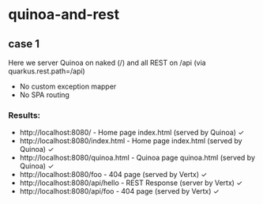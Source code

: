 # quinoa-and-rest

## case 1 

Here we server Quinoa on naked (/) and all REST on /api (via quarkus.rest.path=/api)
- No custom exception mapper
- No SPA routing

### Results:

- http://localhost:8080/ - Home page index.html (served by Quinoa) &check;
- http://localhost:8080/index.html - Home page index.html (served by Quinoa) &check;
- http://localhost:8080/quinoa.html - Quinoa page quinoa.html (served by Quinoa) &check;
- http://localhost:8080/foo - 404 page (served by Vertx) &check;
- http://localhost:8080/api/hello - REST Response (server by Vertx) &check;
- http://localhost:8080/api/foo - 404 page (served by Vertx) &check;